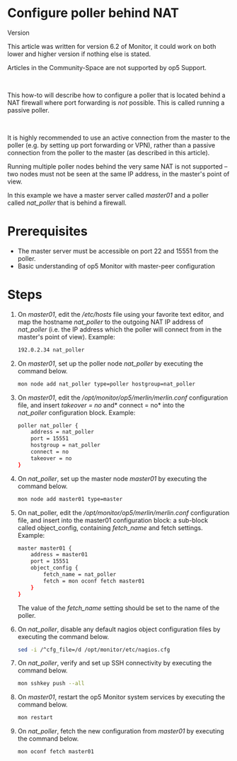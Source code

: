 # Configure poller behind NAT

Version

This article was written for version 6.2 of Monitor, it could work on both lower and higher version if nothing else is stated.

Articles in the Community-Space are not supported by op5 Support.

 

This how-to will describe how to configure a poller that is located behind a NAT firewall where port forwarding is *not* possible. This is called running a passive poller.

 

It is highly recommended to use an active connection from the master to the poller (e.g. by setting up port forwarding or VPN), rather than a passive connection from the poller to the master (as described in this article).

Running multiple poller nodes behind the very same NAT is not supported – two nodes must not be seen at the same IP address, in the master's point of view.

In this example we have a master server called *master01* and a poller called *nat\_poller* that is behind a firewall.

# Prerequisites

-   The master server must be accessible on port 22 and 15551 from the poller.
-   Basic understanding of op5 Monitor with master-peer configuration

# Steps

1.  On *master01*, edit the */etc/hosts* file using your favorite text editor, and map the hostname *nat\_poller* to the outgoing NAT IP address of *nat\_poller* (i.e. the IP address which the poller will connect from in the master's point of view). Example:

    ``` {.bash data-syntaxhighlighter-params="brush: bash; gutter: false; theme: Confluence" data-theme="Confluence" style="brush: bash; gutter: false; theme: Confluence"}
    192.0.2.34 nat_poller
    ```

2.  On *master01*, set up the poller node *nat\_poller* by executing the command below.

    ``` {.bash data-syntaxhighlighter-params="brush: bash; gutter: false; theme: Confluence" data-theme="Confluence" style="brush: bash; gutter: false; theme: Confluence"}
    mon node add nat_poller type=poller hostgroup=nat_poller
    ```

3.  On *master01*, edit the */opt/monitor/op5/merlin/merlin.conf* configuration file, and insert *takeover = no* and* connect = no* into the *nat\_poller* configuration block. Example:

    ``` {.bash data-syntaxhighlighter-params="brush: bash; gutter: false; theme: Confluence" data-theme="Confluence" style="brush: bash; gutter: false; theme: Confluence"}
    poller nat_poller {
        address = nat_poller
        port = 15551
        hostgroup = nat_poller
        connect = no
        takeover = no
    }
    ```

4.  On *nat\_poller*, set up the master node *master01* by executing the command below.

    ``` {.bash data-syntaxhighlighter-params="brush: bash; gutter: false; theme: Confluence" data-theme="Confluence" style="brush: bash; gutter: false; theme: Confluence"}
    mon node add master01 type=master
    ```

5.  On nat\_poller, edit the */opt/monitor/op5/merlin/merlin.conf* configuration file, and insert into the master01 configuration block: a sub-block called object\_config, containing *fetch\_name* and fetch settings. Example:

    ``` {.bash data-syntaxhighlighter-params="brush: bash; gutter: false; theme: Confluence" data-theme="Confluence" style="brush: bash; gutter: false; theme: Confluence"}
    master master01 {
        address = master01
        port = 15551
        object_config {
            fetch_name = nat_poller
            fetch = mon oconf fetch master01
        }
    }
    ```

    The value of the *fetch\_name* setting should be set to the name of the poller.
     

6.  On *nat\_poller*, disable any default nagios object configuration files by executing the command below.

    ``` {.bash data-syntaxhighlighter-params="brush: bash; gutter: false; theme: Confluence" data-theme="Confluence" style="brush: bash; gutter: false; theme: Confluence"}
    sed -i /^cfg_file=/d /opt/monitor/etc/nagios.cfg
    ```

7.  On *nat\_poller*, verify and set up SSH connectivity by executing the command below.

    ``` {.bash data-syntaxhighlighter-params="brush: bash; gutter: false; theme: Confluence" data-theme="Confluence" style="brush: bash; gutter: false; theme: Confluence"}
    mon sshkey push --all
    ```

8.  On *master01*, restart the op5 Monitor system services by executing the command below.

    ``` {.bash data-syntaxhighlighter-params="brush: bash; gutter: false; theme: Confluence" data-theme="Confluence" style="brush: bash; gutter: false; theme: Confluence"}
    mon restart
    ```

9.  On *nat\_poller*, fetch the new configuration from *master01* by executing the command below.

    ``` {.bash data-syntaxhighlighter-params="brush: bash; gutter: false; theme: Confluence" data-theme="Confluence" style="brush: bash; gutter: false; theme: Confluence"}
    mon oconf fetch master01
    ```


